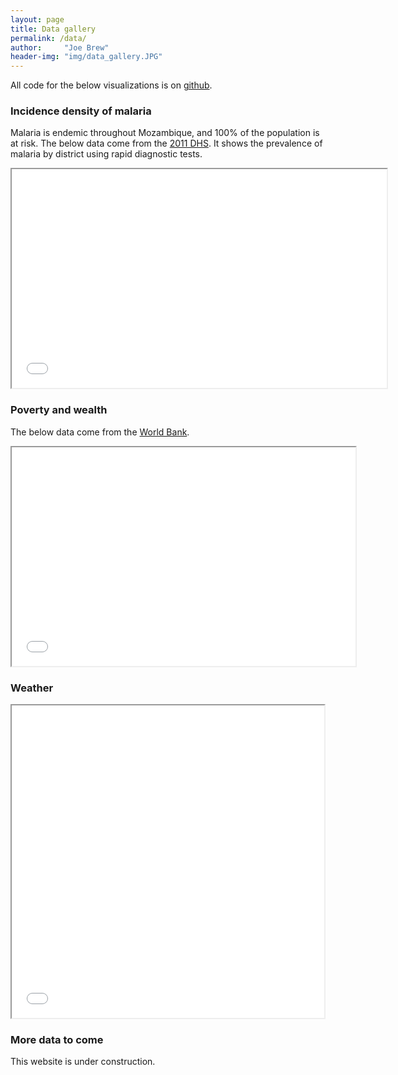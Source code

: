 ```yaml
---
layout: page
title: Data gallery
permalink: /data/
author:     "Joe Brew"
header-img: "img/data_gallery.JPG"
---
```


All code for the below visualizations is on [github](https://github.com/joebrew/joebrew.github.io/tree/master/code). 


### Incidence density of malaria

Malaria is endemic throughout Mozambique, and 100% of the population is at risk. 
The below data come from the [2011 DHS](http://www.pmi.gov/docs/default-source/default-document-library/malaria-operational-plans/fy14/mozambique_mop_fy14.pdf?sfvrsn=12).  It shows the prevalence of malaria by district using rapid diagnostic tests.  

<iframe src = "/maps/malaria_prevalence.html" width="600" height="350">
</iframe>


### Poverty and wealth   

The below data come from the [World Bank](https://www.quandl.com/data/SGE/MOZGPCP-Mozambique-GDP-per-capita-PPP). 

<iframe src = "/code/barchart.html" width="550" height="350">
</iframe>



### Weather  

<iframe src = "/code/weather.html" width="500" height="500">
</iframe>



### More data to come

This website is under construction.
